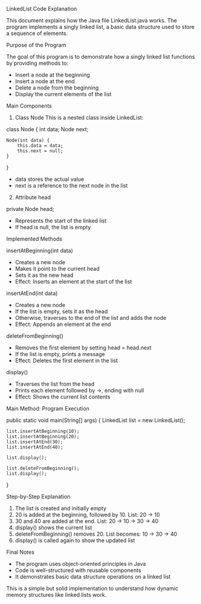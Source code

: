 LinkedList Code Explanation

This document explains how the Java file LinkedList.java works. The program implements a singly linked list, a basic data structure used to store a sequence of elements.

Purpose of the Program

The goal of this program is to demonstrate how a singly linked list functions by providing methods to:
- Insert a node at the beginning
- Insert a node at the end
- Delete a node from the beginning
- Display the current elements of the list

Main Components

1. Class Node
This is a nested class inside LinkedList:

class Node {
    int data;
    Node next;

    Node(int data) {
        this.data = data;
        this.next = null;
    }
}

- data stores the actual value
- next is a reference to the next node in the list

2. Attribute head

private Node head;

- Represents the start of the linked list
- If head is null, the list is empty

Implemented Methods

insertAtBeginning(int data)
- Creates a new node
- Makes it point to the current head
- Sets it as the new head
- Effect: Inserts an element at the start of the list

insertAtEnd(int data)
- Creates a new node
- If the list is empty, sets it as the head
- Otherwise, traverses to the end of the list and adds the node
- Effect: Appends an element at the end

deleteFromBeginning()
- Removes the first element by setting head = head.next
- If the list is empty, prints a message
- Effect: Deletes the first element in the list

display()
- Traverses the list from the head
- Prints each element followed by ->, ending with null
- Effect: Shows the current list contents

Main Method: Program Execution

public static void main(String[] args) {
    LinkedList list = new LinkedList();

    list.insertAtBeginning(10);
    list.insertAtBeginning(20);
    list.insertAtEnd(30);
    list.insertAtEnd(40);

    list.display();

    list.deleteFromBeginning();
    list.display();
}

Step-by-Step Explanation

1. The list is created and initially empty
2. 20 is added at the beginning, followed by 10. List: 20 -> 10
3. 30 and 40 are added at the end. List: 20 -> 10 -> 30 -> 40
4. display() shows the current list
5. deleteFromBeginning() removes 20. List becomes: 10 -> 30 -> 40
6. display() is called again to show the updated list

Final Notes

- The program uses object-oriented principles in Java
- Code is well-structured with reusable components
- It demonstrates basic data structure operations on a linked list

This is a simple but solid implementation to understand how dynamic memory structures like linked lists work.